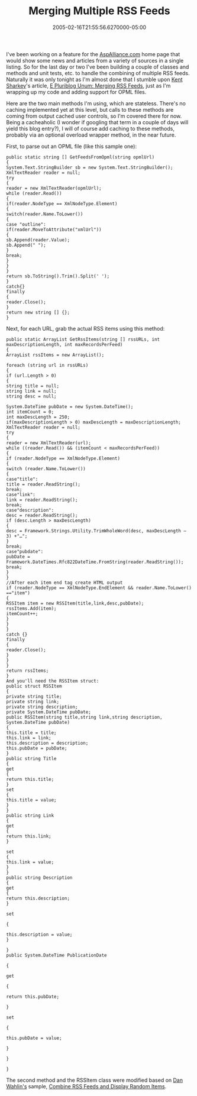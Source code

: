 ﻿---
title: Merging Multiple RSS Feeds
date: "2005-02-16T21:55:56.6270000-05:00"
description: I've been working on a feature for the AspAlliance.com home page
featuredImage: /img/default-post-image.jpg
---

I've been working on a feature for the [AspAlliance.com](http://aspalliance.com/) home page that would show some news and articles from a variety of sources in a single listing. So for the last day or two I've been building a couple of classes and methods and unit tests, etc. to handle the combining of multiple RSS feeds. Naturally it was only tonight as I'm almost done that I stumble upon [Kent Sharkey](http://weblogs.asp.net/ksharkey)'s article, [E Pluriblog Unum: Merging RSS Feeds](http://msdn.microsoft.com/asp.net/archive/default.aspx?pull=/library/en-us/dnaspp/html/mergingrssfeeds.asp), just as I'm wrapping up my code and adding support for OPML files.

Here are the two main methods I'm using, which are stateless. There's no caching implemented yet at this level, but calls to these methods are coming from output cached user controls, so I'm covered there for now. Being a cacheaholic (I wonder if googling that term in a couple of days will yield this blog entry?), I will of course add caching to these methods, probably via an optional overload wrapper method, in the near future.

First, to parse out an OPML file (like this sample one):


```
public static string [] GetFeedsFromOpml(string opmlUrl)
{
System.Text.StringBuilder sb = new System.Text.StringBuilder();
XmlTextReader reader = null;
try
{
reader = new XmlTextReader(opmlUrl);
while (reader.Read())
{
if(reader.NodeType == XmlNodeType.Element)
{
switch(reader.Name.ToLower())
{
case "outline":
if(reader.MoveToAttribute("xmlUrl"))
{
sb.Append(reader.Value);
sb.Append(" ");
}
break;
}
}
}
return sb.ToString().Trim().Split(' ');
}
catch{}
finally
{
reader.Close();
}
return new string [] {};
}
```


Next, for each URL, grab the actual RSS items using this method:


```
public static ArrayList GetRssItems(string [] rssURLs, int maxDescriptionLength, int maxRecordsPerFeed)
{
ArrayList rssItems = new ArrayList();

foreach (string url in rssURLs)
{
if (url.Length > 0)
{
string title = null;
string link = null;
string desc = null;

System.DateTime pubDate = new System.DateTime();
int itemCount = 0;
int maxDescLength = 250;
if(maxDescriptionLength > 0) maxDescLength = maxDescriptionLength;
XmlTextReader reader = null;
try
{
reader = new XmlTextReader(url);
while ((reader.Read()) && (itemCount < maxRecordsPerFeed))
{
if (reader.NodeType == XmlNodeType.Element)
{
switch (reader.Name.ToLower())
{
case"title":
title = reader.ReadString();
break;
case"link":
link = reader.ReadString();
break;
case"description":
desc = reader.ReadString();
if (desc.Length > maxDescLength)
{
desc = Framework.Strings.Utility.TrimWholeWord(desc, maxDescLength – 3) +"…";
}
break;
case"pubdate":
pubDate = Framework.DateTimes.Rfc822DateTime.FromString(reader.ReadString());
break;
}
}
//After each item end tag create HTML output
if (reader.NodeType == XmlNodeType.EndElement && reader.Name.ToLower() =="item")
{
RSSItem item = new RSSItem(title,link,desc,pubDate);
rssItems.Add(item);
itemCount++;
}
}
}
catch {}
finally
{
reader.Close();
}
}
}
return rssItems;
}
And you'll need the RSSItem struct:
public struct RSSItem
{
private string title;
private string link;
private string description;
private System.DateTime pubDate;
public RSSItem(string title,string link,string description, System.DateTime pubDate)
{
this.title = title;
this.link = link;
this.description = description;
this.pubDate = pubDate;
}
public string Title
{
get
{
return this.title;
}
set
{
this.title = value;
}
}
public string Link
{
get
{
return this.link;
}

set
{
this.link = value;
}
}
public string Description
{
get
{
return this.description;
}

set

{

this.description = value;
}

}
public System.DateTime PublicationDate

{

get

{

return this.pubDate;

}

set

{

this.pubDate = value;

}

}

}
```


The second method and the RSSItem class were modified based on [Dan Wahlin's](http://xmlforasp.net/Dan.aspx) sample, [Combine RSS Feeds and Display Random Items](http://xmlforasp.net/codeSection.aspx?csID=112).

